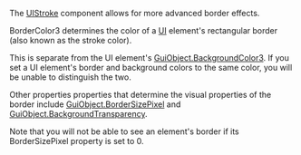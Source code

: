 The [UIStroke](https://create.roblox.com/docs/reference/engine/classes/UIStroke) component allows for more advanced border effects.

BorderColor3 determines the color of a [UI](https://create.roblox.com/docs/reference/engine/classes/GuiObject) element's
rectangular border (also known as the stroke color).

This is separate from the UI element's [GuiObject.BackgroundColor3](https://create.roblox.com/docs/reference/engine/classes/GuiObject#BackgroundColor3). If
you set a UI element's border and background colors to the same color, you
will be unable to distinguish the two.

Other properties properties that determine the visual properties of the
border include [GuiObject.BorderSizePixel](https://create.roblox.com/docs/reference/engine/classes/GuiObject#BorderSizePixel) and
[GuiObject.BackgroundTransparency](https://create.roblox.com/docs/reference/engine/classes/GuiObject#BackgroundTransparency).

Note that you will not be able to see an element's border if its
BorderSizePixel property is set to 0.